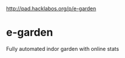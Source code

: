http://pad.hacklabos.org/p/e-garden

e-garden
========

Fully automated indor garden with online stats
